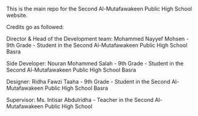 This is the main repo for the Second Al-Mutafawakeen Public High School website.

Credits go as followed:

Director & Head of the Development team: Mohammed Nayyef Mohsen - 9th Grade - Student in the Second Al-Mutafawakeen Public High School Basra

Side Developer: Nouran Mohammed Salah - 9th Grade - Student in the Second Al-Mutafawakeen Public High School Basra

Designer: Ridha Fawzi Taaha - 9th Grade - Student in the Second Al-Mutafawakeen Public High School Basra

Supervisor: Ms. Intisar Abdulridha - Teacher in the Second Al-Mutafawakeen Public High School